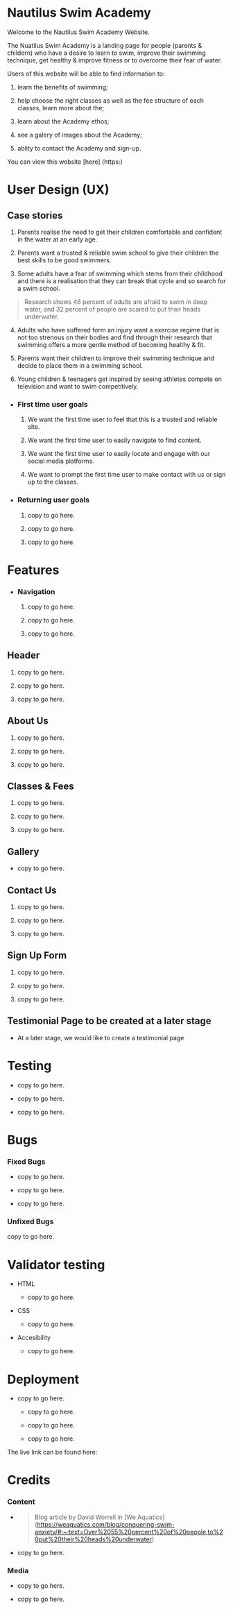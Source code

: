  # Nautilus Swim Academy

 Welcome to the Nautilus Swim Academy Website.

 The Nuatilus Swim Academy is a landing page for people (parents & childern) who have a desire to learn to swim, improve their swimming technique, get healthy & improve fitness or to overcome their fear of water. 

 Users of this website will be able to find information to: 

  1. learn the benefits of swimming;
  
  2. help choose the right classes as well as the fee structure of each classes, learn more about the;

  3. learn about the Academy ethos;

  4. see a galery of images about the Academy;

  5. ablity to contact the Academy and sign-up.

 You can view this website [here] (https:)

 # User Design (UX)

 ## Case stories

  1. Parents realise the need to get their children comfortable and confident in the water at an early age.

  2. Parents want a trusted & reliable swim school to give their children the best skills to be good swimmers.

  3. Some adults have a fear of swimming which stems from their childhood and there is a realisation that they can break that cycle and so search for a swim school.
  
  > Research shows 46 percent of adults are afraid to swim in deep water, and 32 percent of people are scared to put their heads underwater.

  4. Adults who have suffered form an injury want a exercise regime that is not too strenous on their bodies and find through their research that swimming offers a more gentle method of becoming healthy & fit.

  5. Parents want their children to improve their swimming technique and decide to place them in a swimming school.

  6. Young children & teenagers get inspired by seeing athletes compete on television and want to swim competitively.

- ### First time user goals

  1. We want the first time user to feel that this is a trusted and reliable site.
 
  2. We want the first time user to easily navigate to find content. 
 
  3. We want the first time user to easily locate and engage with our social media platforms.
 
  4. We want to prompt the first time user to make contact with us or sign up to the classes.

- ### Returning user goals

  1. copy to go here.
 
  2. copy to go here. 
  
  3. copy to go here.

# Features

- ### Navigation

  1. copy to go here.
 
  2. copy to go here.
 
  3. copy to go here.

## Header

  1. copy to go here.
 
  2. copy to go here.
 
  3. copy to go here.

## About Us

  1. copy to go here.
 
  2. copy to go here.
 
  3. copy to go here.

## Classes & Fees

  1. copy to go here.
  
  2. copy to go here.
  
  3. copy to go here.

## Gallery

  - copy to go here.

## Contact Us 

  1. copy to go here.
  
  2. copy to go here.
  
  3. copy to go here.


## Sign Up Form

  1. copy to go here.
 
  2. copy to go here.
 
  3. copy to go here.

## Testimonial Page to be created at a later stage

  - At a later stage, we would like to create a testimonial page

# Testing

  - copy to go here.
 
  - copy to go here.
 
  - copy to go here.

# Bugs

### Fixed Bugs

  - copy to go here.

  - copy to go here.
  
  - copy to go here.

### Unfixed Bugs

  copy to go here.

# Validator testing

  - HTML
    * copy to go here.

  - CSS
    * copy to go here.

  - Accesibility
    * copy to go here.

# Deployment

  - copy to go here.
    - copy to go here.
    
    - copy to go here.

    - copy to go here.

The live link can be found here: 

# Credits

### Content

  - >Blog article by David Worrell in [We Aquatics] (https://weaquatics.com/blog/conquering-swim-anxiety/#:~:text=Over%2055%20percent%20of%20people,to%20put%20their%20heads%20underwater)

  - copy to go here.

### Media

  - copy to go here.

  - copy to go here.
